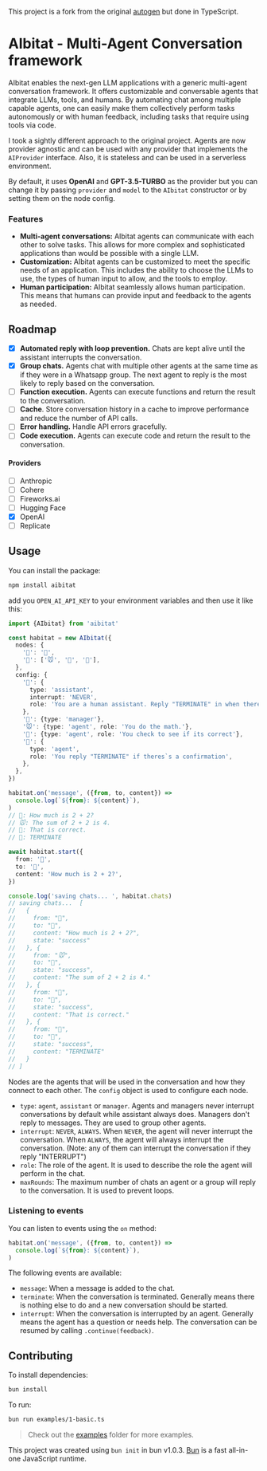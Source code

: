 This project is a fork from the original
[autogen](https://github.com/microsoft/autogen) but done in TypeScript.

# AIbitat - Multi-Agent Conversation framework

AIbitat enables the next-gen LLM applications with a generic multi-agent
conversation framework. It offers customizable and conversable agents that
integrate LLMs, tools, and humans. By automating chat among multiple capable
agents, one can easily make them collectively perform tasks autonomously or with
human feedback, including tasks that require using tools via code.

I took a sightly different approach to the original project. Agents are now
provider agnostic and can be used with any provider that implements the
`AIProvider` interface. Also, it is stateless and can be used in a serverless
environment.

By default, it uses **OpenAI** and **GPT-3.5-TURBO** as the provider but you can
change it by passing `provider` and `model` to the `AIbitat` constructor or by
setting them on the node config.

### Features

- **Multi-agent conversations:** AIbitat agents can communicate with each other
  to solve tasks. This allows for more complex and sophisticated applications
  than would be possible with a single LLM.
- **Customization:** AIbitat agents can be customized to meet the specific needs
  of an application. This includes the ability to choose the LLMs to use, the
  types of human input to allow, and the tools to employ.
- **Human participation:** AIbitat seamlessly allows human participation. This
  means that humans can provide input and feedback to the agents as needed.

## Roadmap

- [x] **Automated reply with loop prevention.** Chats are kept alive until the
      assistant interrupts the conversation.
- [x] **Group chats.** Agents chat with multiple other agents at the same time
      as if they were in a Whatsapp group. The next agent to reply is the most
      likely to reply based on the conversation.
- [ ] **Function execution.** Agents can execute functions and return the result
      to the conversation.
- [ ] **Cache**. Store conversation history in a cache to improve performance
      and reduce the number of API calls.
- [ ] **Error handling.** Handle API errors gracefully.
- [ ] **Code execution.** Agents can execute code and return the result to the
      conversation.

#### Providers

- [ ] Anthropic
- [ ] Cohere
- [ ] Fireworks.ai
- [ ] Hugging Face
- [x] OpenAI
- [ ] Replicate

## Usage

You can install the package:

```bash
npm install aibitat
```

add you `OPEN_AI_API_KEY` to your environment variables and then use it like
this:

```ts
import {AIbitat} from 'aibitat'

const habitat = new AIbitat({
  nodes: {
    '🧑': '🤖',
    '🤖': ['🐭', '🦁', '🐶'],
  },
  config: {
    '🧑': {
      type: 'assistant',
      interrupt: 'NEVER',
      role: 'You are a human assistant. Reply "TERMINATE" in when there is a correct answer.',
    },
    '🤖': {type: 'manager'},
    '🐭': {type: 'agent', role: 'You do the math.'},
    '🦁': {type: 'agent', role: 'You check to see if its correct'},
    '🐶': {
      type: 'agent',
      role: 'You reply "TERMINATE" if theres`s a confirmation',
    },
  },
})

habitat.on('message', ({from, to, content}) =>
  console.log(`${from}: ${content}`),
)
// 🧑: How much is 2 + 2?
// 🐭: The sum of 2 + 2 is 4.
// 🦁: That is correct.
// 🐶: TERMINATE

await habitat.start({
  from: '🧑',
  to: '🤖',
  content: 'How much is 2 + 2?',
})

console.log('saving chats... ', habitat.chats)
// saving chats...  [
//   {
//     from: "🧑",
//     to: "🤖",
//     content: "How much is 2 + 2?",
//     state: "success"
//   }, {
//     from: "🐭",
//     to: "🤖",
//     state: "success",
//     content: "The sum of 2 + 2 is 4."
//   }, {
//     from: "🦁",
//     to: "🤖",
//     state: "success",
//     content: "That is correct."
//   }, {
//     from: "🐶",
//     to: "🤖",
//     state: "success",
//     content: "TERMINATE"
//   }
// ]
```

Nodes are the agents that will be used in the conversation and how they connect
to each other. The `config` object is used to configure each node.

- `type`: `agent`, `assistant` or `manager`. Agents and managers never interrupt
  conversations by default while assistant always does. Managers don't reply to
  messages. They are used to group other agents.
- `interrupt`: `NEVER`, `ALWAYS`. When `NEVER`, the agent will never interrupt
  the conversation. When `ALWAYS`, the agent will always interrupt the
  conversation. (Note: any of them can interrupt the conversation if they reply
  "INTERRUPT")
- `role`: The role of the agent. It is used to describe the role the agent will
  perform in the chat.
- `maxRounds`: The maximum number of chats an agent or a group will reply to the
  conversation. It is used to prevent loops.

### Listening to events

You can listen to events using the `on` method:

```ts
habitat.on('message', ({from, to, content}) =>
  console.log(`${from}: ${content}`),
)
```

The following events are available:

- `message`: When a message is added to the chat.
- `terminate`: When the conversation is terminated. Generally means there is
  nothing else to do and a new conversation should be started.
- `interrupt`: When the conversation is interrupted by an agent. Generally means
  the agent has a question or needs help. The conversation can be resumed by
  calling `.continue(feedback)`.

## Contributing

To install dependencies:

```bash
bun install
```

To run:

```bash
bun run examples/1-basic.ts
```

> Check out the [examples](./examples) folder for more examples.

This project was created using `bun init` in bun v1.0.3. [Bun](https://bun.sh)
is a fast all-in-one JavaScript runtime.
